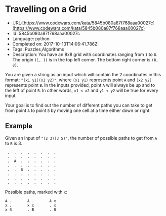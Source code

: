 # Travelling on a Grid

 - URL:[https://www.codewars.com/kata/5845b080a87f768aaa00027c](https://www.codewars.com/kata/5845b080a87f768aaa00027c)
 - Id: 5845b080a87f768aaa00027c
 - Language: python
 - Completed on: 2017-10-13T14:06:41.786Z
 - Tags: Puzzles,Algorithms
 - Description:
You have an 8x8 grid with coordinates ranging from `1` to `8`. The origin `(1, 1)` is in the top left corner. The bottom right corner is `(8, 8)`.

You are given a string as an input which will contain the 2 coordinates in this format: `"(x1 y1)(x2 y2)"`, where `(x1 y1)` represents point `A` and `(x2 y2)` represents point `B`. In the inputs provided, point `A` will always be up and to the left of point `B`. In other words, `x1 < x2` and `y1 < y2` will be true for every input.

Your goal is to find out the number of different paths you can take to get from point `A` to point `B` by moving one cell at a time either down or right.


## Example

Given an input of `"(2 3)(3 5)"`, the number of possible paths to get from `A` to `B` is 3.

```
 .  .  .  .  .  .  .  .
 .  .  .  .  .  .  .  .
 .  A  .  .  .  .  .  .
 .  .  .  .  .  .  .  .
 .  .  B  .  .  .  .  .
 .  .  .  .  .  .  .  .
 .  .  .  .  .  .  .  .
 .  .  .  .  .  .  .  .
```
Possible paths, marked with `x`:
```
A .       A .       A x
x .       x x       . x
x B       . B       . B
```

